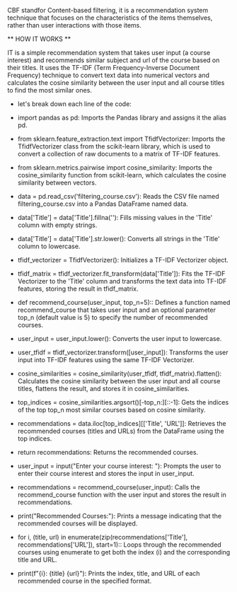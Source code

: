 CBF standfor Content-based filtering, it is a recommendation system technique that focuses on the characteristics of the items themselves, rather than user interactions with those items.

** HOW IT WORKS **


IT is a simple recommendation system that takes user input (a course interest) and recommends similar subject and url of the course based on their titles. 
It uses the TF-IDF (Term Frequency-Inverse Document Frequency) technique to convert text data into numerical vectors and calculates the cosine similarity 
between the user input and all course titles to find the most similar ones.

* let's break down each line of the code:

* import pandas as pd: Imports the Pandas library and assigns it the alias pd.

* from sklearn.feature_extraction.text import TfidfVectorizer: Imports the TfidfVectorizer class from the scikit-learn library,
  which is used to convert a collection of raw documents to a matrix of TF-IDF features.
  
* from sklearn.metrics.pairwise import cosine_similarity: Imports the cosine_similarity function from scikit-learn, which calculates the cosine similarity between vectors.

* data = pd.read_csv('filtering_course.csv'): Reads the CSV file named filtering_course.csv into a Pandas DataFrame named data.

* data['Title'] = data['Title'].fillna(''): Fills missing values in the 'Title' column with empty strings.

* data['Title'] = data['Title'].str.lower(): Converts all strings in the 'Title' column to lowercase.

* tfidf_vectorizer = TfidfVectorizer(): Initializes a TF-IDF Vectorizer object.

* tfidf_matrix = tfidf_vectorizer.fit_transform(data['Title']): Fits the TF-IDF Vectorizer to the 'Title' column and transforms the text data into TF-IDF features, storing the result in tfidf_matrix.

* def recommend_course(user_input, top_n=5):: Defines a function named recommend_course that takes user input and an optional parameter top_n (default value is 5) to specify the number of recommended courses.

* user_input = user_input.lower(): Converts the user input to lowercase.

* user_tfidf = tfidf_vectorizer.transform([user_input]): Transforms the user input into TF-IDF features using the same TF-IDF Vectorizer.

* cosine_similarities = cosine_similarity(user_tfidf, tfidf_matrix).flatten(): Calculates the cosine similarity between the user input and all course titles, 
 flattens the result, and stores it in cosine_similarities.

* top_indices = cosine_similarities.argsort()[-top_n:][::-1]: Gets the indices of the top top_n most similar courses based on cosine similarity.

* recommendations = data.iloc[top_indices][['Title', 'URL']]: Retrieves the recommended courses (titles and URLs) from the DataFrame using the top indices.

* return recommendations: Returns the recommended courses.

* user_input = input("Enter your course interest: "): Prompts the user to enter their course interest and stores the input in user_input.

* recommendations = recommend_course(user_input): Calls the recommend_course function with the user input and stores the result in recommendations.

* print("Recommended Courses:"): Prints a message indicating that the recommended courses will be displayed.

* for i, (title, url) in enumerate(zip(recommendations['Title'], recommendations['URL']), start=1):: Loops through the recommended courses using enumerate to get both the index (i) 
 and the corresponding title and URL.

* print(f"{i}: {title} {url}"): Prints the index, title, and URL of each recommended course in the specified format.
